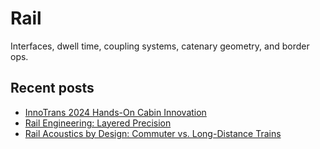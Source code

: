 # Rail

Interfaces, dwell time, coupling systems, catenary geometry, and border ops.

## Recent posts
- [InnoTrans 2024 Hands-On Cabin Innovation](innotrans-2024.md)
- [Rail Engineering: Layered Precision](stadler-2023.md)
- [Rail Acoustics by Design: Commuter vs. Long-Distance Trains](door-2023.md)
